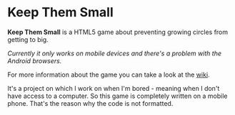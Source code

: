 # Keep Them Small
**Keep Them Small** is a HTML5 game about preventing growing circles from getting to big. 

*Currently it only works on mobile devices and there's a problem with the Android browsers.*

For more information about the game you can take a look at the [wiki](https://github.com/Siphalor/Keep-Them-Small/wiki). 

It's a project on which I work on when I'm bored - meaning when I don't have access to a computer. So this game is completely written on a mobile phone. That's the reason why the code is not formatted. 
